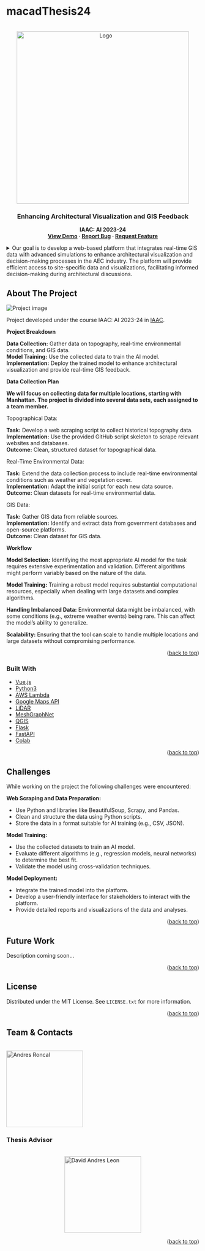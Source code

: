 # macadThesis24
<!-- PROJECT LOGO -->
<br />
<div align="center">
    <img src="https://github.com/ronmaccms/macadThesis24/assets/logos/project-logo.jpg" alt="Logo" width="450">
  <h3 align="center"> Enhancing Architectural Visualization and GIS Feedback </h3>
  <p align="center" style="font-weight: bold;">IAAC: AI 2023-24<br>
    <a href="https://colab.research.google.com/github/ronmaccms/macadThesis24/blob/main/src/notebook.ipynb">View Demo</a>
    ·
    <a href="https://github.com/ronmaccms/macadThesis24/issues">Report Bug</a>
    ·
    <a href="https://github.com/ronmaccms/macadThesis24/issues">Request Feature</a>
  </p>
</div>

<!-- TABLE OF CONTENTS -->
<details>
  <summary>Our goal is to develop a web-based platform that integrates real-time GIS data with advanced simulations to enhance architectural visualization and decision-making processes in the AEC industry. The platform will provide efficient access to site-specific data and visualizations, facilitating informed decision-making during architectural discussions.</summary>
  <ol>
    <li>
      <a href="#about-the-project">About the Project</a>
      <ul>
        <li><a href="#intro">Intro</a></li>
        <li><a href="#built-with">Built With</a></li>
      </ul>
    </li>
    <li><a href="#challenges">Challenges</a></li>
    <li><a href="#license">License</a></li>
    <li><a href="#team">Team</a></li>
  </ol>
</details>

<!-- ABOUT THE PROJECT -->
## About The Project
![Project image](assets/img/project-img.png)

Project developed under the course IAAC: AI 2023-24 in [IAAC](https://iaac.net/).

__Project Breakdown__

__Data Collection:__ Gather data on topography, real-time environmental conditions, and GIS data.  
__Model Training:__ Use the collected data to train the AI model.  
__Implementation:__ Deploy the trained model to enhance architectural visualization and provide real-time GIS feedback.

__Data Collection Plan__

__We will focus on collecting data for multiple locations, starting with Manhattan. The project is divided into several data sets, each assigned to a team member.__

Topographical Data:

__Task:__ Develop a web scraping script to collect historical topography data.  
__Implementation:__ Use the provided GitHub script skeleton to scrape relevant websites and databases.  
__Outcome:__ Clean, structured dataset for topographical data.

Real-Time Environmental Data:

__Task:__ Extend the data collection process to include real-time environmental conditions such as weather and vegetation cover.  
__Implementation:__ Adapt the initial script for each new data source.  
__Outcome:__ Clean datasets for real-time environmental data.

GIS Data:

__Task:__ Gather GIS data from reliable sources.  
__Implementation:__ Identify and extract data from government databases and open-source platforms.  
__Outcome:__ Clean dataset for GIS data.

__Workflow__

__Model Selection:__ Identifying the most appropriate AI model for the task requires extensive experimentation and validation. Different algorithms might perform variably based on the nature of the data.

__Model Training:__ Training a robust model requires substantial computational resources, especially when dealing with large datasets and complex algorithms.

__Handling Imbalanced Data:__ Environmental data might be imbalanced, with some conditions (e.g., extreme weather events) being rare. This can affect the model’s ability to generalize.

__Scalability:__ Ensuring that the tool can scale to handle multiple locations and large datasets without compromising performance.

<p align="right">(<a href="#readme-top">back to top</a>)</p>

### Built With
* [Vue.js](https://vuejs.org/)
* [Python3](https://www.python.org/)
* [AWS Lambda](https://aws.amazon.com/lambda/)
* [Google Maps API](https://developers.google.com/maps)
* [LiDAR](https://www.lidar.com/)
* [MeshGraphNet](https://arxiv.org/pdf/2010.03409.pdf)
* [QGIS](https://qgis.org/)
* [Flask](https://flask.palletsprojects.com/en/2.3.x/)
* [FastAPI](https://fastapi.tiangolo.com/)
* [Colab](https://colab.research.google.com/)

<p align="right">(<a href="#readme-top">back to top</a>)</p>

## Challenges
While working on the project the following challenges were encountered:

__Web Scraping and Data Preparation:__

- Use Python and libraries like BeautifulSoup, Scrapy, and Pandas.
- Clean and structure the data using Python scripts.
- Store the data in a format suitable for AI training (e.g., CSV, JSON).

__Model Training:__

- Use the collected datasets to train an AI model.
- Evaluate different algorithms (e.g., regression models, neural networks) to determine the best fit.
- Validate the model using cross-validation techniques.

__Model Deployment:__

- Integrate the trained model into the platform.
- Develop a user-friendly interface for stakeholders to interact with the platform.
- Provide detailed reports and visualizations of the data and analyses.

<p align="right">(<a href="#readme-top">back to top</a>)</p>

## Future Work
Description coming soon...

<p align="right">(<a href="#readme-top">back to top</a>)</p>

## License
Distributed under the MIT License. See `LICENSE.txt` for more information.

<p align="right">(<a href="#readme-top">back to top</a>)</p>

## Team & Contacts
<br />
<div style="width:100%;" width=100%>
    <div>
        <a href="https://www.linkedin.com/in/andres-roncal-1b148a132/">
            <img src="https://via.placeholder.com/200" style="filter: grayscale(100%);" alt="Andres Roncal" height=200px>
        </a>
    </div>
  <h3>Thesis Advisor</h3>
  <br />
    <div style="display:flex; flex-direction: row; flex-wrap; justify-content:space-around;">
        <a href="https://www.linkedin.com/in/david-andres-leon/">
          <img src="https://via.placeholder.com/200" style="filter: grayscale(100%);" alt="David Andres Leon" height=200px>
        </a>
    </div>
</div>
<p align="right">(<a href="#readme-top">back to top</a>)</p>
